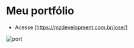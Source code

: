 # Meu portfólio
- Acesse [https://mzdevelopment.com.br/jose/]

![port](https://user-images.githubusercontent.com/75598729/229137490-772dd628-9d19-46eb-a779-6126b0b6ac46.PNG)
